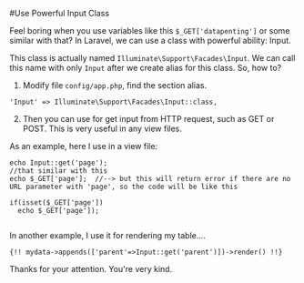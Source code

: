 #Use Powerful Input Class

Feel boring when you use variables like this `$_GET['datapenting']` or some similar with that? In Laravel, we can use a class with powerful ability: Input.

This class is actually named `Illuminate\Support\Facades\Input`. We can call this name with only `Input` after we create alias for this class. So, how to?

1. Modify file `config/app.php`, find the section alias.

```
'Input' => Illuminate\Support\Facades\Input::class,
```

2. Then you can use for get input from HTTP request, such as GET or POST. This is very useful in any view files.

As an example, here I use in a view file:

```
echo Input::get('page');
//that similar with this
echo $_GET['page'];  //--> but this will return error if there are no URL parameter with 'page', so the code will be like this

if(isset($_GET['page'])
  echo $_GET['page']);
  
```

In another example, I use it for rendering my table....

```
{!! mydata->appends(['parent'=>Input::get('parent')])->render() !!}
```

Thanks for your attention. You're very kind.
